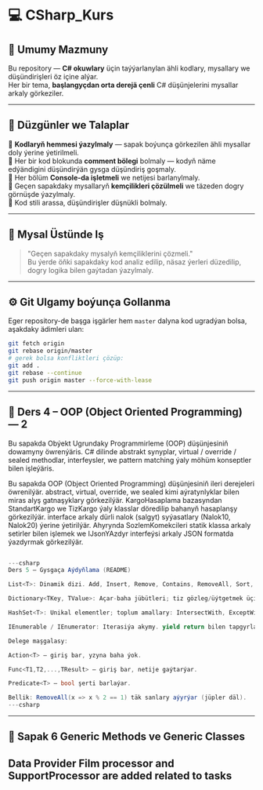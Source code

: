 ﻿# 💻 CSharp_Kurs

## 🧠 Umumy Mazmuny
Bu repository — **C# okuwlary** üçin taýýarlanylan ähli kodlary, mysallary we düşündirişleri öz içine alýar.  
Her bir tema, **başlangyçdan orta derejä çenli** C# düşünjelerini mysallar arkaly görkeziler.

---

## 📘 Düzgünler we Talaplar

🔹 **Kodlaryň hemmesi ýazylmaly** — sapak boýunça görkezilen ähli mysallar doly ýerine ýetirilmeli.  
🔹 Her bir kod blokunda **comment bölegi** bolmaly — kodyň näme edýändigini düşündirýän gysga düşündiriş goşmaly.  
🔹 Her bölüm **Console-da işletmeli** we netijesi barlanylmaly.  
🔹 Geçen sapakdaky mysallaryň **kemçilikleri çözülmeli** we täzeden dogry görnüşde ýazylmaly.  
🔹 Kod stili arassa, düşündirişler düşnükli bolmaly.

---

## 🧩 Mysal Üstünde Iş
> "Geçen sapakdaky mysalyň kemçiliklerini çözmeli."  
> Bu ýerde öňki sapakdaky kod analiz edilip, näsaz ýerleri düzedilip, dogry logika bilen gaýtadan ýazylmaly.

---

## ⚙️ Git Ulgamy boýunça Gollanma

Eger repository-de başga işgärler hem `master` dalyna kod ugradýan bolsa, aşakdaky ädimleri ulan:

```bash
git fetch origin
git rebase origin/master
# gerek bolsa konfliktleri çözüp:
git add .
git rebase --continue
git push origin master --force-with-lease
```


---
## 🧠 Ders 4 – OOP (Object Oriented Programming) — 2

Bu sapakda Obýekt Ugrundaky Programmirleme (OOP) düşünjesiniň dowamyny öwrenýäris.
C# dilinde abstrakt synyplar, virtual / override / sealed methodlar, interfeysler, we pattern matching ýaly möhüm konseptler bilen işleýäris.


Bu sapakda OOP (Object Oriented Programming) düşünjesiniň ileri derejeleri öwrenilýär.
abstract, virtual, override, we sealed kimi aýratynlyklar bilen miras alyş gatnaşyklary görkezilýär.
KargoHasaplama bazasyndan StandartKargo we TizKargo ýaly klasslar döredilip bahanyň hasaplanşy görkezilýär.
interface arkaly dürli nalok (salgyt) syýasatlary (Nalok10, Nalok20) ýerine ýetirilýär.
Ahyrynda SozlemKomekcileri statik klassa arkaly setirler bilen işlemek we IJsonYAzdyr interfeýsi arkaly JSON formatda ýazdyrmak görkezilýär.
```csharp 

---csharp
Ders 5 — Gysgaça Aýdyňlama (README)

List<T>: Dinamik dizi. Add, Insert, Remove, Contains, RemoveAll, Sort, FindAll bilen işlenýär.

Dictionary<TKey, TValue>: Açar-baha jübütleri; tiz gözleg/üýtgetmek üçin amatly. TryGetValue bilen howpsuz alyň.

HashSet<T>: Unikal elementler; toplum amallary: IntersectWith, ExceptWith.

IEnumerable / IEnumerator: Iterasiýa akymy. yield return bilen tapgyrlaýyn maglumat döretmek.

Delege maşgalasy:

Action<T> — giriş bar, yzyna baha ýok.

Func<T1,T2,...,TResult> — giriş bar, netije gaýtarýar.

Predicate<T> — bool şerti barlaýar.

Bellik: RemoveAll(x => x % 2 == 1) täk sanlary aýyrýar (jüpler däl).
---csharp
```

---
## 🧠 Sapak 6 Generic Methods ve Generic Classes

## Data Provider Film processor and SupportProcessor are added related to tasks 


